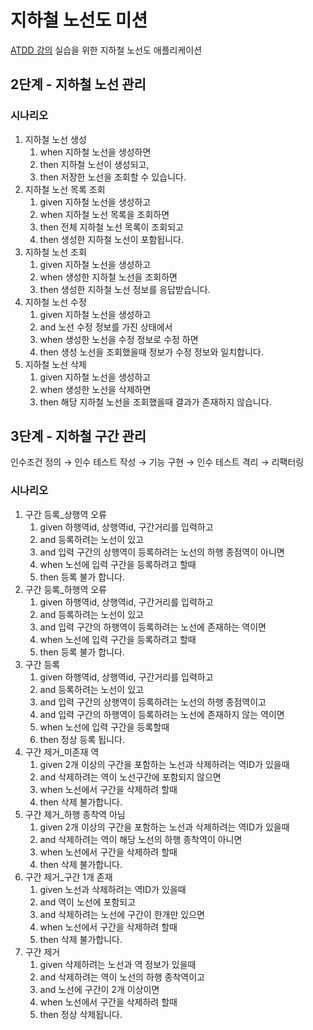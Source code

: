 # 지하철 노선도 미션
[ATDD 강의](https://edu.nextstep.camp/c/R89PYi5H) 실습을 위한 지하철 노선도 애플리케이션

## 2단계 - 지하철 노선 관리
### 시나리오
1. 지하철 노선 생성
   1. when 지하철 노선을 생성하면
   2. then 지하철 노선이 생성되고,
   3. then 저장한 노선을 조회할 수 있습니다.
2. 지하철 노선 목록 조회
   1. given 지하철 노선을 생성하고
   2. when 지하철 노선 목록을 조회하면
   3. then 전체 지하철 노선 목록이 조회되고
   4. then 생성한 지하철 노선이 포함됩니다.
3. 지하철 노선 조회
   1. given 지하철 노선을 생성하고
   2. when 생성한 지하철 노선을 조회하면
   3. then 생성한 지하철 노선 정보를 응답받습니다.
4. 지하철 노선 수정
   1. given 지하철 노선을 생성하고
   2. and 노선 수정 정보를 가진 상태에서
   3. when 생성한 노선을 수정 정보로 수정 하면
   4. then 생성 노선을 조회했을때 정보가 수정 정보와 일치합니다.
5. 지하철 노선 삭제
   1. given 지하철 노선을 생성하고
   2. when 생성한 노선을 삭제하면
   3. then 해당 지하철 노선을 조회했을때 결과가 존재하지 않습니다.

## 3단계 - 지하철 구간 관리
인수조건 정의 &rarr; 인수 테스트 작성 &rarr; 기능 구현 &rarr; 인수 테스트 격리 &rarr; 리팩터링
### 시나리오
1. 구간 등록_상행역 오류
   1. given 하행역id, 상행역id, 구간거리를 입력하고
   2. and 등록하려는 노선이 있고
   3. and 입력 구간의 상행역이 등록하려는 노선의 하행 종점역이 아니면
   4. when 노선에 입력 구간을 등록하려고 할때
   5. then 등록 불가 합니다.
2. 구간 등록_하행역 오류
   1. given 하행역id, 상행역id, 구간거리를 입력하고
   2. and 등록하려는 노선이 있고
   3. and 입력 구간의 하행역이 등록하려는 노선에 존재하는 역이면
   4. when 노선에 입력 구간을 등록하려고 할때
   5. then 등록 불가 합니다.
3. 구간 등록
   1. given 하행역id, 상행역id, 구간거리를 입력하고
   2. and 등록하려는 노선이 있고
   3. and 입력 구간의 상행역이 등록하려는 노선의 하행 종점역이고
   4. and 입력 구간의 하행역이 등록하려는 노선에 존재하지 않는 역이면
   5. when 노선에 입력 구간을 등록할때
   6. then 정상 등록 됩니다.
4. 구간 제거_미존재 역
   1. given 2개 이상의 구간을 포함하는 노선과 삭제하려는 역ID가 있을때
   2. and 삭제하려는 역이 노선구간에 포함되지 않으면
   3. when 노선에서 구간을 삭제하려 할때
   4. then 삭제 불가합니다.
5. 구간 제거_하행 종착역 아님
   1. given 2개 이상의 구간을 포함하는 노선과 삭제하려는 역ID가 있을때
   2. and 삭제하려는 역이 해당 노선의 하행 종착역이 아니면
   3. when 노선에서 구간을 삭제하려 할때
   4. then 삭제 불가합니다.
6. 구간 제거_구간 1개 존재
   1. given 노선과 삭제하려는 역ID가 있을때
   2. and 역이 노선에 포함되고
   3. and 삭제하려는 노선에 구간이 한개만 있으면
   4. when 노선에서 구간을 삭제하려 할때
   5. then 삭제 불가합니다.
7. 구간 제거
   1. given 삭제하려는 노선과 역 정보가 있을때
   2. and 삭제하려는 역이 노선의 하행 종착역이고
   3. and 노선에 구간이 2개 이상이면
   4. when 노선에서 구간을 삭제하려 할때
   5. then 정상 삭제됩니다.